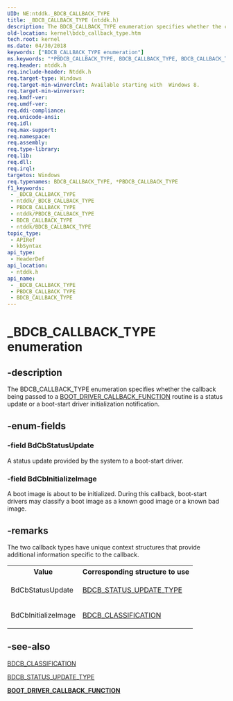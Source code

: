 ```yaml
---
UID: NE:ntddk._BDCB_CALLBACK_TYPE
title: _BDCB_CALLBACK_TYPE (ntddk.h)
description: The BDCB_CALLBACK_TYPE enumeration specifies whether the callback being passed to a BOOT_DRIVER_CALLBACK_FUNCTION routine is a status update or a boot-start driver initialization notification.
old-location: kernel\bdcb_callback_type.htm
tech.root: kernel
ms.date: 04/30/2018
keywords: ["BDCB_CALLBACK_TYPE enumeration"]
ms.keywords: "*PBDCB_CALLBACK_TYPE, BDCB_CALLBACK_TYPE, BDCB_CALLBACK_TYPE enumeration [Kernel-Mode Driver Architecture], BdCbInitializeImage, BdCbStatusUpdate, _BDCB_CALLBACK_TYPE, kernel.bdcb_callback_type, ntddk/BDCB_CALLBACK_TYPE, ntddk/BdCbInitializeImage, ntddk/BdCbStatusUpdate"
req.header: ntddk.h
req.include-header: Ntddk.h
req.target-type: Windows
req.target-min-winverclnt: Available starting with  Windows 8.
req.target-min-winversvr: 
req.kmdf-ver: 
req.umdf-ver: 
req.ddi-compliance: 
req.unicode-ansi: 
req.idl: 
req.max-support: 
req.namespace: 
req.assembly: 
req.type-library: 
req.lib: 
req.dll: 
req.irql: 
targetos: Windows
req.typenames: BDCB_CALLBACK_TYPE, *PBDCB_CALLBACK_TYPE
f1_keywords:
 - _BDCB_CALLBACK_TYPE
 - ntddk/_BDCB_CALLBACK_TYPE
 - PBDCB_CALLBACK_TYPE
 - ntddk/PBDCB_CALLBACK_TYPE
 - BDCB_CALLBACK_TYPE
 - ntddk/BDCB_CALLBACK_TYPE
topic_type:
 - APIRef
 - kbSyntax
api_type:
 - HeaderDef
api_location:
 - ntddk.h
api_name:
 - _BDCB_CALLBACK_TYPE
 - PBDCB_CALLBACK_TYPE
 - BDCB_CALLBACK_TYPE
---
```


# _BDCB_CALLBACK_TYPE enumeration


## -description

The BDCB_CALLBACK_TYPE enumeration specifies  whether the callback being passed to a <a href="/windows-hardware/drivers/ddi/ntddk/nf-ntddk-ioregisterbootdrivercallback">BOOT_DRIVER_CALLBACK_FUNCTION</a> routine is a status update or a boot-start driver initialization notification.

## -enum-fields

### -field BdCbStatusUpdate

A status update provided by the system to a boot-start driver.

### -field BdCbInitializeImage

A boot image is about to be initialized. During this callback, boot-start drivers may classify a boot image as a known good image or a known bad image.

## -remarks

The two callback types have unique context structures that provide additional information specific to the callback.

<table>
<tr>
<th>Value </th>
<th>Corresponding structure to use</th>
</tr>
<tr>
<td>
BdCbStatusUpdate

</td>
<td>

<a href="/windows-hardware/drivers/ddi/ntddk/ne-ntddk-_bdcb_status_update_type">BDCB_STATUS_UPDATE_TYPE</a>


</td>
</tr>
<tr>
<td>
BdCbInitializeImage

</td>
<td>

<a href="/windows-hardware/drivers/ddi/ntddk/ne-ntddk-_bdcb_classification">BDCB_CLASSIFICATION</a>


</td>
</tr>
</table>

## -see-also

<a href="/windows-hardware/drivers/ddi/ntddk/ne-ntddk-_bdcb_classification">BDCB_CLASSIFICATION</a>



<a href="/windows-hardware/drivers/ddi/ntddk/ne-ntddk-_bdcb_status_update_type">BDCB_STATUS_UPDATE_TYPE</a>



[**BOOT_DRIVER_CALLBACK_FUNCTION**](nc-ntddk-boot_driver_callback_function.md)

